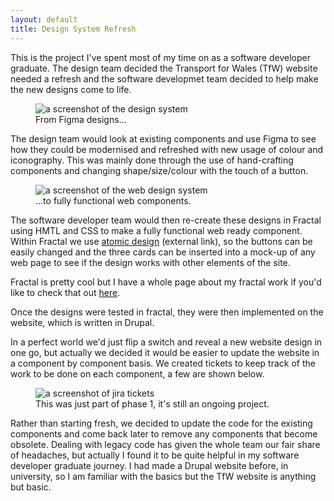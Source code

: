 ```yaml
---
layout: default
title: Design System Refresh
---
```


This is the project I've spent most of my time on as a software developer graduate.  The design team decided the Transport for Wales (TfW) website needed a refresh and the software developmet team decided to help make the new designs come to life.

<figure>
<img src="/assets/pt-1-design-system.jpg" alt="a screenshot of the design system" />
<figcaption class="text-center">From Figma designs...</figcaption>
</figure>

The design team would look at existing components and use Figma to see how they could be modernised and refreshed with new usage of colour and iconography.  This was mainly done through the use of hand-crafting components and changing shape/size/colour with the touch of a button.

<figure>
<img src="/assets/pt-2-design-system.jpg" alt="a screenshot of the web design system" />
<figcaption class="text-center">...to fully functional web components.</figcaption>
</figure>

The software developer team would then re-create these designs in Fractal using HMTL and CSS to make a fully functional web ready component.  Within Fractal we use <a href="https://bradfrost.com/blog/post/atomic-web-design/" target="_blank">atomic design</a> (external link), so the buttons can be easily changed and the three cards can be inserted into a mock-up of any web page to see if the design works with other elements of the site.

Fractal is pretty cool but I have a whole page about my fractal work if you'd like to check that out [here](/fractal-dev).

Once the designs were tested in fractal, they were then implemented on the website, which is written in Drupal.

In a perfect world we'd just flip a switch and reveal a new website design in one go, but actually we decided it would be easier to update the website in a component by component basis.  We created tickets to keep track of the work to be done on each component, a few are shown below.

<figure>
<img src="/assets/dsr-tickets-eg.png" alt="a screenshot of jira tickets">
<figcaption> This was just part of phase 1, it's still an ongoing project. </figcaption>
</figure>

Rather than starting fresh, we decided to update the code for the existing components and come back later to remove any components that become obsolete.  Dealing with legacy code has given the whole team our fair share of headaches, but actually I found it to be quite helpful in my software developer graduate journey.  I had made a Drupal website before, in university, so I am familiar with the basics but the TfW website is anything but basic.
